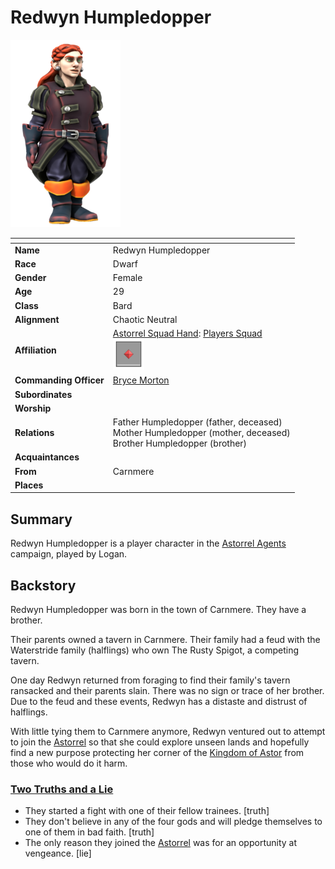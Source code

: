 # Redwyn Humpledopper

<img src="../../images/people/redwyn-humpledopper.png" height="300" />

| []() | |
| --- | --- |
| **Name** | Redwyn Humpledopper |
| **Race** | Dwarf |
| **Gender** | Female |
| **Age** | 29 |
| **Class** | Bard |
| **Alignment** | Chaotic Neutral |
| **Affiliation** | [Astorrel Squad Hand](../civilisations/kingdom-of-astor/organisations/astorrel/ranks/2-squad-hand.md): [Players Squad](../civilisations/kingdom-of-astor/organisations/astorrel/squads/players.md)<br /><img src="../../images/ranks/astorrel-2-squad-hand.png" height="50" /> |
| **Commanding Officer** | [Bryce Morton](bryce-morton.md) |
| **Subordinates** | |
| **Worship** | |
| **Relations** | Father Humpledopper (father, deceased)<br />Mother Humpledopper (mother, deceased)<br />Brother Humpledopper (brother) |
| **Acquaintances** | |
| **From** | Carnmere |
| **Places** | |

## Summary

Redwyn Humpledopper is a player character in the [Astorrel Agents](../../campaigns/astorrel-agents/README.md) campaign, played by Logan.

## Backstory

Redwyn Humpledopper was born in the town of Carnmere. They have a brother.

Their parents owned a tavern in Carnmere. Their family had a feud with the Waterstride family (halflings) who own The Rusty Spigot, a competing tavern.

One day Redwyn returned from foraging to find their family's tavern ransacked and their parents slain. There was no sign or trace of her brother. Due to the feud and these events, Redwyn has a distaste and distrust of halflings.

With little tying them to Carnmere anymore, Redwyn ventured out to attempt to join the [Astorrel](../civilisations/kingdom-of-astor/organisations/astorrel/README.md) so that she could explore unseen lands and hopefully find a new purpose protecting her corner of the [Kingdom of Astor](../civilisations/kingdom-of-astor/README.md) from those who would do it harm.

### [Two Truths and a Lie](../../campaigns/astorrel-agents/two-truths-and-a-lie.md)

- They started a fight with one of their fellow trainees. [truth]
- They don't believe in any of the four gods and will pledge themselves to one of them in bad faith. [truth]
- The only reason they joined the [Astorrel](../civilisations/kingdom-of-astor/organisations/astorrel/README.md) was for an opportunity at vengeance. [lie]

